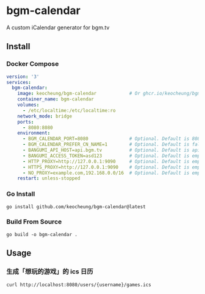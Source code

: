 # bgm-calendar

A custom iCalendar generator for bgm.tv

## Install
### Docker Compose
```yaml
version: '3'
services:
  bgm-calendar:
    image: keocheung/bgm-calendar            # Or ghcr.io/keocheung/bgm-calendar
    container_name: bgm-calendar
    volumes:
      - /etc/localtime:/etc/localtime:ro
    network_mode: bridge
    ports:
      - 8080:8080
    environment:
      - BGM_CALENDAR_PORT=8080               # Optional. Default is 8080
      - BGM_CALENDAR_PREFER_CN_NAME=1        # Optional. Default is false / 0
      - BANGUMI_API_HOST=api.bgm.tv          # Optional. Default is api.bgm.tv
      - BANGUMI_ACCESS_TOKEN=asd123          # Optional. Default is empty. Create here: https://next.bgm.tv/demo/access-token
      - HTTP_PROXY=http://127.0.0.1:9090     # Optional. Default is empty
      - HTTPS_PROXY=http://127.0.0.1:9090    # Optional. Default is empty
      - NO_PROXY=example.com,192.168.0.0/16  # Optional. Default is empty
    restart: unless-stopped
```
### Go Install
```shell
go install github.com/keocheung/bgm-calendar@latest
```
### Build From Source
```shell
go build -o bgm-calendar .
```

## Usage
### 生成「想玩的游戏」的 ics 日历
```shell
curl http://localhost:8080/users/{username}/games.ics
```